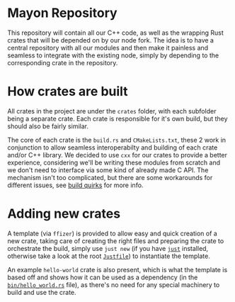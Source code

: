 # Mayon Repository

This repository will contain all our C++ code, as well as the wrapping Rust crates that will be depended on by our node fork.
The idea is to have a central repository with all our modules and then make it painless and seamless to integrate with the existing node, simply by depending to the corresponding crate in the repository.

# How crates are built
All crates in the project are under the `crates` folder, with each subfolder being a separate crate.
Each crate is responsible for it's own build, but they should also be fairly similar.

The core of each crate is the `build.rs` and `CMakeLists.txt`, these 2 work in conjunction to allow seamless interoperabilty and building of each crate and/or C++ library. 
We decided to use `cxx` for our crates to provide a better experience, considering we'll be writing these modules from scratch and we don't need to interface via some kind of already made C API. 
The mechanism isn't too complicated, but there are some workarounds for different issues, see [build quirks](./docs/Build.md) for more info.

# Adding new crates
A template (via `ffizer`) is provided to allow easy and quick creation of a new crate, taking care of creating the right files and preparing the crate to orchestrate the build, simply use `just new` (if you have [`just`](https://github.com/casey/just) installed, otherwise take a look at the root [`Justfile`](./Justfile)) to instantiate the template.

An example `hello-world` crate is also present, which is what the template is based off and shows how it can be used as a dependency (in the [`bin/hello_world.rs`](./crates/hello-world/src/bin/hello_world.rs) file), as there's no need for any special machinery to build and use the crate.